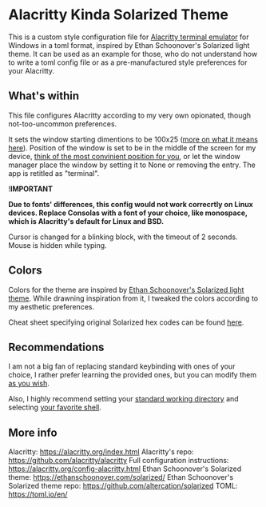 # Alacritty Kinda Solarized Theme

This is a custom style configuration file for [Alacritty terminal emulator](https://github.com/alacritty/alacritty) for Windows in a toml format, inspired by Ethan Schoonover's Solarized light theme. It can be used as an example for those, who do not understand how to write a toml config file or as a pre-manufactured style preferences for your Alacritty.

## What's within

This file configures Alacritty according to my very own opionated, though not-too-uncommon preferences.

It sets the window starting dimentions to be 100x25 ([more on what it means here](https://alacritty.org/config-alacritty.html#s7)). 
Position of the window is set to be in the middle of the screen for my device, [think of the most convinient position for you](https://alacritty.org/config-alacritty.html#s8), or let the window manager place the window by setting it to None or removing the entry.
The app is retitled as "terminal".

!**IMPORTANT**

**Due to fonts' differences, this config would not work correcrtly on Linux devices. Replace Consolas with a font of your choice, like monospace, which is Alacritty's default for Linux and BSD.** 

Cursor is changed for a blinking block, with the timeout of 2 seconds. 
Mouse is hidden while typing.

## Colors

Colors for the theme are inspired by [Ethan Schoonover's Solarized light theme](https://ethanschoonover.com/solarized/). 
While drawning inspiration from it, I tweaked the colors according to my aesthetic preferences.

Cheat sheet specifying original Solarized hex codes can be found [here](https://www.zovirl.com/2011/07/22/solarized_cheat_sheet/).

## Recommendations 

I am not a big fan of replacing standard keybinding with ones of your choice, I rather prefer learning the provided ones, but you can modify them [as you wish](https://alacritty.org/config-alacritty.html#s90).

Also, I highly recommend setting your [standard working directory](https://alacritty.org/config-alacritty.html#s2) and selecting [your favorite shell](https://alacritty.org/config-alacritty.html#s1).  

## More info

Alacritty: https://alacritty.org/index.html
Alacritty's repo: https://github.com/alacritty/alacritty
Full configuration instructions: https://alacritty.org/config-alacritty.html
Ethan Schoonover's Solarized theme: https://ethanschoonover.com/solarized/
Ethan Schoonover's Solarized theme repo: https://github.com/altercation/solarized
TOML: https://toml.io/en/
